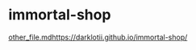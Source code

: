 # immortal-shop
[other_file.md](https://darklotii.github.io/immortal-shop/)https://darklotii.github.io/immortal-shop/

